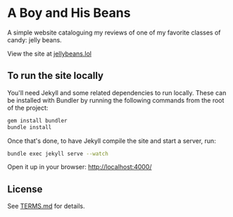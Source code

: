 # A Boy and His Beans

A simple website cataloguing my reviews of one of my favorite classes of candy:
jelly beans.

View the site at [jellybeans.lol](https://jellybeans.lol)


## To run the site locally

You'll need Jekyll and some related dependencies to run locally.
These can be installed with Bundler by running the following commands
from the root of the project:

```sh
gem install bundler
bundle install
```

Once that's done, to have Jekyll compile the site and start a server, run:

```sh
bundle exec jekyll serve --watch
```

Open it up in your browser: <http://localhost:4000/>


## License

See [TERMS.md](TERMS.md) for details.
